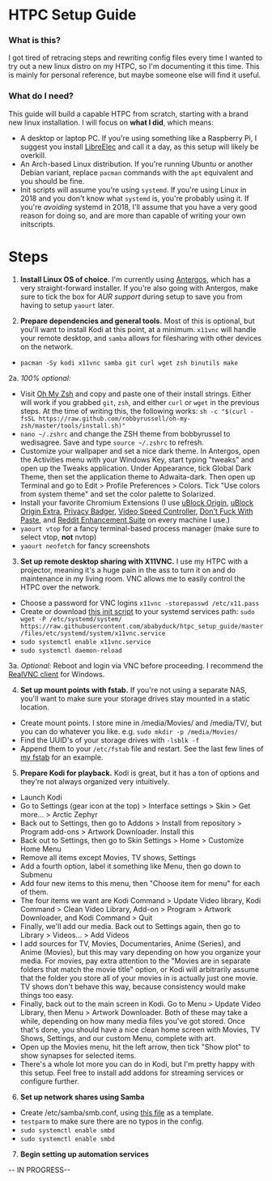 HTPC Setup Guide
======
### What is this?
I got tired of retracing steps and rewriting config files every time I wanted to try out a new linux distro on my HTPC, so I'm documenting it this time. This is mainly for personal reference, but maybe someone else will find it useful. 
### What do I need?
This guide will build a capable HTPC from scratch, starting with a brand new linux installation. I will focus on **what I did**, which means:
- A desktop or laptop PC. If you're using something like a Raspberry Pi, I suggest you install [LibreElec](https://libreelec.tv/) and call it a day, as this setup will likely be overkill.
- An Arch-based Linux distribution. If you're running Ubuntu or another Debian variant, replace `pacman` commands with the `apt` equivalent and you should be fine.
- Init scripts will assume you're using `systemd`. If you're using Linux in 2018 and you don't know what `systemd` is, you're probably using it. If you're *avoiding* systemd in 2018, I'll assume that you have a very good reason for doing so, and are more than capable of writing your own initscripts.

Steps
=======

1. **Install Linux OS of choice.** I'm currently using [Antergos](https://antergos.com/), which has a very straight-forward installer. If you're also going with Antergos, make sure to tick the box for *AUR support* during setup to save you from having to setup `yaourt` later.

2. **Prepare dependencies and general tools.** Most of this is optional, but you'll want to install Kodi at this point, at a minimum. `x11vnc` will handle your remote desktop, and `samba` allows for filesharing with other devices on the network.

- `pacman -Sy kodi x11vnc samba git curl wget zsh binutils make` 

2a. *100% optional:*
- Visit [Oh My Zsh](https://ohmyz.sh/) and copy and paste one of their install strings. Either will work if you grabbed `git`, `zsh`, and either `curl` or `wget` in the previous steps. At the time of writing this, the following works: `sh -c "$(curl -fsSL https://raw.github.com/robbyrussell/oh-my-zsh/master/tools/install.sh)"`
- `nano ~/.zshrc` and change the ZSH theme from bobbyrussel to wedisagree. Save and type `source ~/.zshrc` to refresh.
- Customize your wallpaper and set a nice dark theme. In Antergos, open the Activities menu with your Windows Key, start typing "tweaks" and open up the Tweaks application. Under Appearance, tick Global Dark Theme, then set the application theme to Adwaita-dark. Then open up Terminal and go to Edit > Profile Preferences > Colors. Tick "Use colors from system theme" and set the color palette to Solarized.
- Install your favorite Chromium Extensions (I use [uBlock Origin](https://chrome.google.com/webstore/detail/ublock-origin/cjpalhdlnbpafiamejdnhcphjbkeiagm), [uBlock Origin Extra](https://chrome.google.com/webstore/detail/ublock-origin-extra/pgdnlhfefecpicbbihgmbmffkjpaplco), [Privacy Badger](https://chrome.google.com/webstore/detail/privacy-badger/pkehgijcmpdhfbdbbnkijodmdjhbjlgp), [Video Speed Controller](https://chrome.google.com/webstore/detail/video-speed-controller/nffaoalbilbmmfgbnbgppjihopabppdk), [Don't Fuck With Paste](https://chrome.google.com/webstore/detail/dont-fuck-with-paste/nkgllhigpcljnhoakjkgaieabnkmgdkb), and [Reddit Enhancement Suite](https://chrome.google.com/webstore/detail/reddit-enhancement-suite/kbmfpngjjgdllneeigpgjifpgocmfgmb) on every machine I use.)
- `yaourt vtop` for a fancy terminal-based process manager (make sure to select vtop, **not** nvtop)
- `yaourt neofetch` for fancy screenshots

3. **Set up remote desktop sharing with X11VNC.** I use my HTPC with a projector, meaning it's a huge pain in the ass to turn it on and do maintenance in my living room. VNC allows me to easily control the HTPC over the network.
- Choose a password for VNC logins `x11vnc -storepasswd /etc/x11.pass`
- Create or download [this init script](files/etc/systemd/system/x11vnc.service) to your systemd services path: `sudo wget -P /etc/systemd/system/ https://raw.githubusercontent.com/ababyduck/htpc_setup_guide/master/files/etc/systemd/system/x11vnc.service`
- `sudo systemctl enable x11vnc.service`
- `sudo systemctl daemon-reload`

3a. *Optional:* Reboot and login via VNC before proceeding. I recommend the [RealVNC client](https://www.realvnc.com/en/connect/download/viewer/) for Windows.

4. **Set up mount points with fstab.** If you're not using a separate NAS, you'll want to make sure your storage drives stay mounted in a static location.
- Create mount points. I store mine in /media/Movies/ and /media/TV/, but you can do whatever you like. e.g. `sudo mkdir -p /media/Movies/`
- Find the UUID's of your storage drives with `-lsblk -f`
- Append them to your `/etc/fstab` file and restart. See the last few lines of [my fstab](files/etc/fstab) for an example.

5. **Prepare Kodi for playback.** Kodi is great, but it has a ton of options and they're not always organized very intuitively.

- Launch Kodi
- Go to Settings (gear icon at the top) > Interface settings > Skin > Get more... > Arctic Zephyr
- Back out to Settings, then go to Addons > Install from repository > Program add-ons > Artwork Downloader. Install this
- Back out to Settings, then go to Skin Settings > Home > Customize Home Menu
- Remove all items except Movies, TV shows, Settings
- Add a fourth option, label it something like Menu, then go down to Submenu
- Add four new items to this menu, then "Choose item for menu" for each of them.
- The four items we want are Kodi Command > Update Video library, Kodi Command > Clean Video Library, Add-on > Program > Artwork Downloader, and Kodi Command > Quit
- Finally, we'll add our media. Back out to Settings again, then go to Library > Videos... > Add Videos
- I add sources for TV, Movies, Documentaries, Anime (Series), and Anime (Movies), but this may vary depending on how you organize your media. For movies, pay extra attention to the "Movies are in separate folders that match the movie title" option, or Kodi will arbitrarily assume that the folder you store all of your movies in is actually just one movie. TV shows don't behave this way, because consistency would make things too easy.
- Finally, back out to the main screen in Kodi. Go to Menu > Update Video Library, then Menu > Artwork Downloader. Both of these may take a while, depending on how many media files you've got stored. Once that's done, you should have a nice clean home screen with Movies, TV Shows, Settings, and our custom Menu, complete with art.
- Open up the Movies menu, hit the left arrow, then tick "Show plot" to show synapses for selected items.
- There's a whole lot more you can do in Kodi, but I'm pretty happy with this setup. Feel free to install add addons for streaming services or configure further.

6. **Set up network shares using Samba**

- Create /etc/samba/smb.conf, using [this file](files/etc/samba/smb.conf) as a template.
- `testparm` to make sure there are no typos in the config.
- `sudo systemctl enable smbd`
- `sudo systemctl enable smbd`

7. **Begin setting up automation services**

-- IN PROGRESS--
